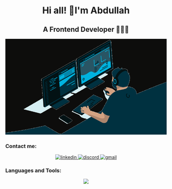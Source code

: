<h1 align="center">Hi all! 👋I'm Abdullah</h1>
<h2 align="center">A Frontend Developer 👨🏻‍💻</h2>
<p align="center">
    <img src="https://raw.githubusercontent.com/Potential17/Potential17/master/user%20(2).gif" />
</p>
<h3 align="left">Contact me:</h3>
<p align="center">
    <a href="https://linkedin.com/in/abdullah-abudan" target="blank">
      <img src="https://img.shields.io/badge/linkedin-430098?style=for-the-badge&logo=linkedin&logoColor=white" alt="linkedin" />
    </a>
    <a href="https://discord.gg/abdullaha.abudan" target="blank">
      <img src="https://img.shields.io/badge/discord-5865f2?style=for-the-badge&logo=discord&logoColor=white" alt="discord" />
    </a>
    <a href="https://mail.google.com/mail/u/?autheruser=abdullahaabudan@gmail.com" target="blank">
      <img src="https://img.shields.io/badge/gmail-d62828?style=for-the-badge&logo=gmail&logoColor=white" alt="gmail" />
    </a>
  </p>
<h3 align="left">Languages and Tools:</h3>
<p align="center">
      <img src="https://skillicons.dev/icons?i=html,css,js,java,py,php,mysql,bootstrap,tailwind,sass,react,figma,git,postman" />
  </p>
